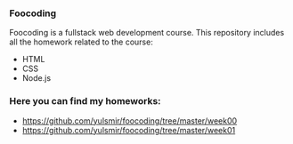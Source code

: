 ### Foocoding
Foocoding is a fullstack web development course. 
This repository includes all the homework related to the course:
* HTML
* CSS
* Node.js

### Here you can find my homeworks:

* https://github.com/yulsmir/foocoding/tree/master/week00
* https://github.com/yulsmir/foocoding/tree/master/week01

